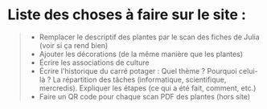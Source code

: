 # Liste des choses à faire sur le site :

> - Remplacer le descriptif des plantes par le scan des fiches de Julia (voir si ça rend bien)
> - Ajouter les décorations (de la même manière que les plantes)
> - Écrire les associations de culture
> - Écrire l'historique du carré potager :
		Quel thème ?
    Pourquoi celui-là ?
    La répartition des tâches (informatique, scientifique, mercredis).
    Expliquer les étapes (ce qui a été fait, comment, etc.)		
> - Faire un QR code pour chaque scan PDF des plantes (hors site)


